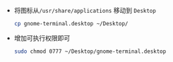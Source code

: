 * 将图标从`/usr/share/applications` 移动到 `Desktop` 

  ```bash
  cp gnome-terminal.desktop ~/Desktop/
  ```

* 增加可执行权限即可

  ```bash
  sudo chmod 0777 ~/Desktop/gnome-terminal.desktop
  ```




